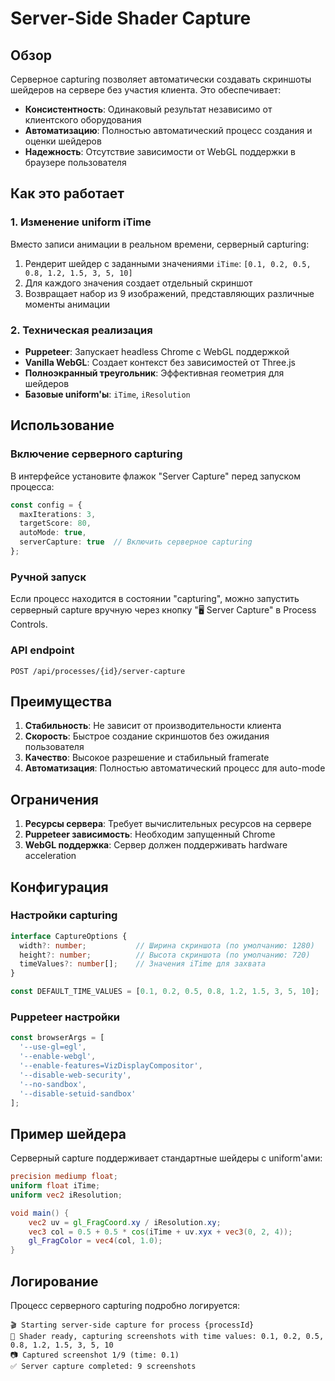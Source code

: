 # Server-Side Shader Capture

## Обзор

Серверное capturing позволяет автоматически создавать скриншоты шейдеров на сервере без участия клиента. Это обеспечивает:

- **Консистентность**: Одинаковый результат независимо от клиентского оборудования
- **Автоматизацию**: Полностью автоматический процесс создания и оценки шейдеров
- **Надежность**: Отсутствие зависимости от WebGL поддержки в браузере пользователя

## Как это работает

### 1. Изменение uniform iTime

Вместо записи анимации в реальном времени, серверный capturing:

1. Рендерит шейдер с заданными значениями `iTime`: `[0.1, 0.2, 0.5, 0.8, 1.2, 1.5, 3, 5, 10]`
2. Для каждого значения создает отдельный скриншот
3. Возвращает набор из 9 изображений, представляющих различные моменты анимации

### 2. Техническая реализация

- **Puppeteer**: Запускает headless Chrome с WebGL поддержкой
- **Vanilla WebGL**: Создает контекст без зависимостей от Three.js
- **Полноэкранный треугольник**: Эффективная геометрия для шейдеров
- **Базовые uniform'ы**: `iTime`, `iResolution`

## Использование

### Включение серверного capturing

В интерфейсе установите флажок "Server Capture" перед запуском процесса:

```typescript
const config = {
  maxIterations: 3,
  targetScore: 80,
  autoMode: true,
  serverCapture: true  // Включить серверное capturing
};
```

### Ручной запуск

Если процесс находится в состоянии "capturing", можно запустить серверный capture вручную через кнопку "🖥️ Server Capture" в Process Controls.

### API endpoint

```
POST /api/processes/{id}/server-capture
```

## Преимущества

1. **Стабильность**: Не зависит от производительности клиента
2. **Скорость**: Быстрое создание скриншотов без ожидания пользователя
3. **Качество**: Высокое разрешение и стабильный framerate
4. **Автоматизация**: Полностью автоматический процесс для auto-mode

## Ограничения

1. **Ресурсы сервера**: Требует вычислительных ресурсов на сервере
2. **Puppeteer зависимость**: Необходим запущенный Chrome
3. **WebGL поддержка**: Сервер должен поддерживать hardware acceleration

## Конфигурация

### Настройки capturing

```typescript
interface CaptureOptions {
  width?: number;           // Ширина скриншота (по умолчанию: 1280)
  height?: number;          // Высота скриншота (по умолчанию: 720)
  timeValues?: number[];    // Значения iTime для захвата
}

const DEFAULT_TIME_VALUES = [0.1, 0.2, 0.5, 0.8, 1.2, 1.5, 3, 5, 10];
```

### Puppeteer настройки

```typescript
const browserArgs = [
  '--use-gl=egl',
  '--enable-webgl',
  '--enable-features=VizDisplayCompositor',
  '--disable-web-security',
  '--no-sandbox',
  '--disable-setuid-sandbox'
];
```

## Пример шейдера

Серверный capture поддерживает стандартные шейдеры с uniform'ами:

```glsl
precision mediump float;
uniform float iTime;
uniform vec2 iResolution;

void main() {
    vec2 uv = gl_FragCoord.xy / iResolution.xy;
    vec3 col = 0.5 + 0.5 * cos(iTime + uv.xyx + vec3(0, 2, 4));
    gl_FragColor = vec4(col, 1.0);
}
```

## Логирование

Процесс серверного capturing подробно логируется:

```
🎬 Starting server-side capture for process {processId}
📸 Shader ready, capturing screenshots with time values: 0.1, 0.2, 0.5, 0.8, 1.2, 1.5, 3, 5, 10
📷 Captured screenshot 1/9 (time: 0.1)
✅ Server capture completed: 9 screenshots
``` 
